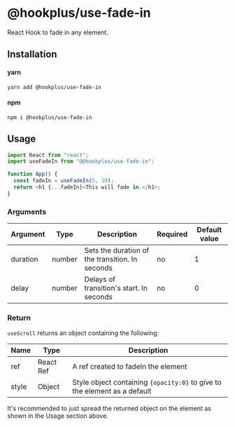 # @hookplus/use-fade-in

React Hook to fade in any element.

## Installation

#### yarn

`yarn add @hookplus/use-fade-in`

#### npm

`npm i @hookplus/use-fade-in`

## Usage

```js
import React from "react";
import useFadeIn from "@@hookplus/use-fade-in";

function App() {
  const fadeIn = useFadeIn(5, 10);
  return <h1 {...fadeIn}>This will fade in.</h1>;
}
```

### Arguments

| Argument | Type   | Description                                     | Required | Default value |
| -------- | ------ | ----------------------------------------------- | -------- | ------------- |
| duration | number | Sets the duration of the transition. In seconds | no       | 1             |
| delay    | number | Delays of transition's start. In seconds        | no       | 0             |

### Return

`useScroll` returns an object containing the following:

| Name  | Type      | Description                                                               |
| ----- | --------- | ------------------------------------------------------------------------- |
| ref   | React Ref | A ref created to fadeIn the element                                       |
| style | Object    | Style object containing `{opacity:0}` to give to the element as a default |

It's recommended to just spread the returned object on the element as shown in the Usage section above.
